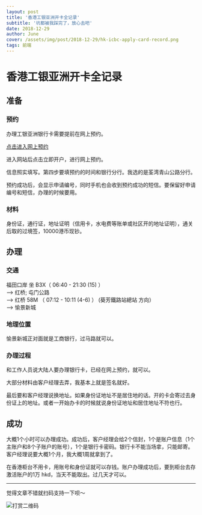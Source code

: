 ```yaml
---
layout: post
title: '香港工银亚洲开卡全记录'
subtitle: '坑都被我踩完了，放心去吧'
date: 2018-12-29
author: June
cover: /assets/img/post/2018-12-29/hk-icbc-apply-card-record.png
tags: 前端
---
```


# 香港工银亚洲开卡全记录

## 准备

### 预约

办理工银亚洲银行卡需要提前在网上预约。

[点击进入网上预约](https://www.icbcasia.com/ICBC/%E6%B5%B7%E5%A4%96%E5%88%86%E8%A1%8C/%E5%B7%A5%E9%93%B6%E4%BA%9A%E6%B4%B2/TC/%E5%80%8B%E4%BA%BA%E9%87%91%E8%9E%8D/%E7%B6%9C%E5%90%88%E7%90%86%E8%B2%A1/%E7%B6%9C%E5%90%88%E8%B3%AC%E6%88%B6/default.htm)

进入网站后点击立即开户，进行网上预约。

信息照实填写。第四步要填预约的时间和银行分行。我选的是荃湾青山公路分行。

预约成功后，会显示申请编号，同时手机也会收到预约成功的短信。要保留好申请编号和短信，办理的时候要用。

### 材料

身份证，通行证，地址证明（信用卡，水电费等账单或社区开的地址证明），通关后取的过境签，10000港币现钞。

## 办理

### 交通

福田口岸 坐 B3X（ 06:40 - 21:30 (15) ）   
--> 红桥; 屯门公路   
--> 红桥 58M （ 07:12 - 10:11 (4-6)  ）  (葵芳鐵路站總站 方向）  
--> 愉景新城 

### 地理位置

愉景新城正对面就是工商银行，过马路就可以。

### 办理过程

和工作人员说大陆人要办理银行卡，已经在网上预约，就可以。

大部分材料由客户经理去弄，我基本上就是签名就好。

最后要和客户经理说换地址。如果身份证地址不是居住地的话。开的卡会寄过去身份证上的地址。或者一开始办卡的时候就说身份证地址和居住地址不符也行。

## 成功

大概1个小时可以办理成功。成功后，客户经理会给2个信封，1个是账户信息（1个主账户和8个子账户的账号），1个是银行卡密码。银行卡不能当场拿，只能邮寄。客户经理说要大概1个月，我大概1周就拿到了。

在香港柜台不用卡，用账号和身份证就可以存钱。账户办理成功后，要到柜台去存激活账户的1万 hkd，当天不能取出。过几天才可以。

---

觉得文章不错就扫码支持一下呗～

![打赏二维码]({{site.baseurl}}/assets/img/post/pay-qr.jpg)
